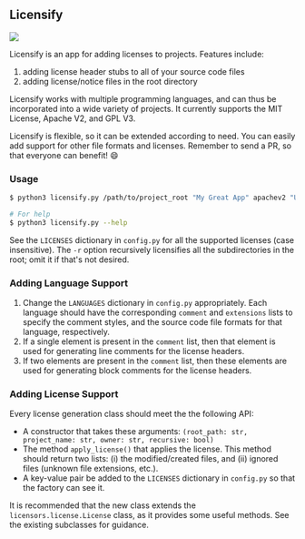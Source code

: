 ## Licensify

![](https://raw.githubusercontent.com/udeyrishi/licensify/master/logo.png)

Licensify is an app for adding licenses to projects. Features include:

1. adding license header stubs to all of your source code files
2. adding license/notice files in the root directory

Licensify works with multiple programming languages, and can thus be incorporated into a wide variety of projects. It currently supports the MIT License, Apache V2, and GPL V3.

Licensify is flexible, so it can be extended according to need. You can easily add support for other file formats and licenses. Remember to send a PR, so that everyone can benefit! :smile:

### Usage
```sh
$ python3 licensify.py /path/to/project_root "My Great App" apachev2 "Udey Rishi" -r

# For help
$ python3 licensify.py --help
```

See the ```LICENSES``` dictionary in ```config.py``` for all the supported licenses (case insensitive). The ```-r``` option recursively licensifies all the subdirectories in the root; omit it if that's not desired.

### Adding Language Support

1. Change the ```LANGUAGES``` dictionary in ```config.py``` appropriately. Each language should have the corresponding ```comment``` and ```extensions``` lists to specify the comment styles, and the source code file formats for that language, respectively.
2. If a single element is present in the ```comment``` list, then that element is used for generating line comments for the license headers.
3. If two elements are present in the ```comment``` list, then these elements are used for generating block comments for the license headers.

### Adding License Support

Every license generation class should meet the the following API:

* A constructor that takes these arguments: ```(root_path: str, project_name: str, owner: str, recursive: bool)```
* The method ```apply_license()``` that applies the license. This method should return two lists: (i) the modified/created files, and (ii) ignored files (unknown file extensions, etc.).
* A key-value pair be added to the ```LICENSES``` dictionary in ```config.py``` so that the factory can see it.

It is recommended that the new class extends the ```licensors.license.License``` class, as it provides some useful methods. See the existing subclasses for guidance.
